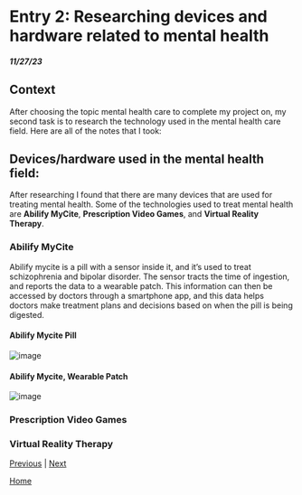 # Entry 2: Researching devices and hardware related to mental health
##### 11/27/23

## Context
After choosing the topic mental health care to complete my project on, my second task is to research the technology used in the mental health care field. Here are all of the notes that I took:

## Devices/hardware used in the mental health field:

After researching I found that there are many devices that are used for treating mental health. Some of the technologies used to treat mental health are **Abilify MyCite**, **Prescription Video Games**, and **Virtual Reality Therapy**.

### Abilify MyCite
Abilify mycite is a pill with a sensor inside it, and it’s used to treat schizophrenia and bipolar disorder. The sensor tracts the time of ingestion, and reports the data to a wearable patch. This information can then be accessed by doctors through a smartphone app, and this data helps doctors make treatment plans and decisions based on when the pill is being digested.

#### Abilify Mycite Pill
![image](https://github.com/kosall5220/sep10-freedom-project/assets/146866846/18d91fd0-542c-481b-87ec-99e44b410d3a)


#### Abilify Mycite, Wearable Patch
![image](https://github.com/kosall5220/sep10-freedom-project/assets/146866846/3470c357-30da-4229-b411-ada597cc46e3)



### Prescription Video Games

### Virtual Reality Therapy

[Previous](entry01.md) | [Next](entry03.md)

[Home](../README.md)
